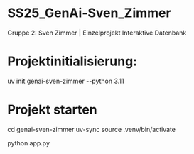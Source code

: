 # SS25_GenAi-Sven_Zimmer
Gruppe 2: Sven Zimmer | Einzelprojekt Interaktive Datenbank

# Projektinitialisierung:
uv init genai-sven-zimmer --python 3.11

# Projekt starten
cd genai-sven-zimmer
uv-sync
source .venv/bin/activate

python app.py

